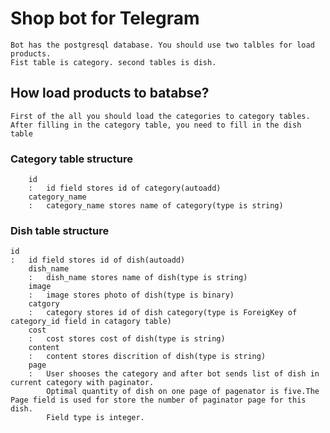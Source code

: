 # Shop bot for Telegram


	Bot has the postgresql database. You should use two talbles for load products.
	Fist table is category. second tables is dish.

## How load products to batabse?
	First of the all you should load the categories to category tables.
	After filling in the category table, you need to fill in the dish table

### Category table structure
		id
		:	id field stores id of category(autoadd)
		category_name
		:	category_name stores name of category(type is string)
	
### Dish table structure
	id
	:	id field stores id of dish(autoadd)
		dish_name
		:	dish_name stores name of dish(type is string)
		image
		:	image stores photo of dish(type is binary)
		catgory
		:	category stores id of dish category(type is ForeigKey of category_id field in catagory table)
		cost
		:	cost stores cost of dish(type is string)
		content
		:	content stores discrition of dish(type is string)
		page
		:	User shooses the category and after bot sends list of dish in current category with paginator.
			Optimal quantity of dish on one page of pagenator is five.The Page field is used for store the number of paginator page for this dish.
			Field type is integer.
	
			
 
	



